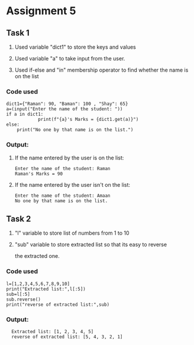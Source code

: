 # Assignment 5
## Task 1
  1) Used variable "dict1" to store the keys and values
  
  2) Used variable "a" to take input from the user.
  
  3) Used if-else and "in" membership operator to find whether the name is on the list

### Code used
    dict1={"Raman": 90, "Baman": 100 , "Shay": 65}
    a=(input("Enter the name of the student: "))
    if a in dict1:
                print(f"{a}'s Marks = {dict1.get(a)}")
    else:
        print("No one by that name is on the list.")

  ### Output:
  1) If the name entered by the user is on the list:
     
         Enter the name of the student: Raman
         Raman's Marks = 90

  2) If the name entered by the user isn't on the list:

         Enter the name of the student: Amaan
         No one by that name is on the list.  

## Task 2
   1) "l" variable to store list of numbers from 1 to 10
   
   2) "sub" variable to store extracted list so that its easy to reverse

      the extracted one.

### Code used
    l=[1,2,3,4,5,6,7,8,9,10]
    print("Extracted list:",l[:5])
    sub=l[:5]
    sub.reverse()
    print("reverse of extracted list:",sub)

  ### Output:
      Extracted list: [1, 2, 3, 4, 5]
      reverse of extracted list: [5, 4, 3, 2, 1]
